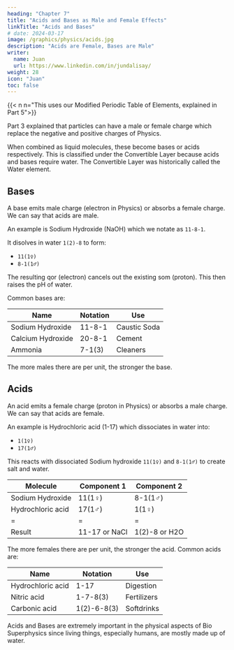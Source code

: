 ```yaml
---
heading: "Chapter 7"
title: "Acids and Bases as Male and Female Effects"
linkTitle: "Acids and Bases"
# date: 2024-03-17
image: /graphics/physics/acids.jpg
description: "Acids are Female, Bases are Male"
writer:
  name: Juan
  url: https://www.linkedin.com/in/jundalisay/
weight: 28
icon: "Juan"
toc: false
---
```



{{< n n="This uses our Modified Periodic Table of Elements, explained in Part 5">}}

Part 3 explained that particles can have a male or female charge which replace the negative and positive charges of Physics. 

When combined as liquid molecules, these become bases or acids respectively. This is classified under the Convertible Layer because acids and bases require water. The Convertible Layer was historically called the Water element. 


## Bases

<!-- Carbon Dioxide e6e8(2) six-eight-duo
H2) 1duoeight
Sodium Chloride e11e17 eleven-seventeen -->

<!-- Bronsted Lowry -->

A base emits male charge (electron in Physics) or absorbs a female charge. We can say that acids are male. 

An example is Sodium Hydroxide (NaOH) which we notate as `11-8-1`. 

It disolves in water `1(2)-8` to form:
- `11(1♀)`
- `8-1(1♂)`

The resulting qor (electron) cancels out the existing som (proton). This then raises the pH of water.

Common bases are:

Name | Notation | Use
--- | --- | ---
Sodium Hydroxide | 11-8-1 | Caustic Soda
Calcium Hydroxide | 20-8-1 | Cement
Ammonia | 7-1(3) | Cleaners



The more males there are per unit, the stronger the base. 

 <!-- :  A common base that dissolves in water to form Na+ and OH- ions. The OH- ions react with H+ ions, neutralizing their effect and raising the pH. -->


## Acids

An acid emits a female charge (proton in Physics) or absorbs a male charge. We can say that acids are female. 

An example is Hydrochloric acid (1-17) which dissociates in water into:
- `1(1♀)`
- `17(1♂)`

This reacts with dissociated Sodium hydroxide `11(1♀)` and `8-1(1♂)` to create salt and water.



Molecule | Component 1 | Component 2
--- | --- | --- 
Sodium Hydroxide | 11(1♀) | 8-1(1♂)
Hydrochloric acid | 17(1♂)  | 1(1♀)
= | = | =  
Result | 11-17 or NaCl  | 1(2)-8 or H2O


The more females there are per unit, the stronger the acid. Common acids are:

Name | Notation | Use
--- | --- | ---
Hydrochloric acid | 1-17 | Digestion
Nitric acid | 1-7-8(3) | Fertilizers
Carbonic acid | 1(2)-6-8(3) | Softdrinks

Acids and Bases are extremely important in the physical aspects of Bio Superphysics since living things, especially humans, are mostly made up of water. 
 

<!-- hydrogen ion
m001(1sor -->